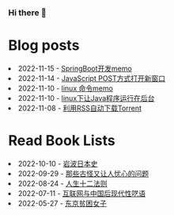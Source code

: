 ### Hi there 👋

<!--
**deletefromuser/deletefromuser** is a ✨ _special_ ✨ repository because its `README.md` (this file) appears on your GitHub profile.

Here are some ideas to get you started:

- 🔭 I’m currently working on ...
- 🌱 I’m currently learning ...
- 👯 I’m looking to collaborate on ...
- 🤔 I’m looking for help with ...
- 💬 Ask me about ...
- 📫 How to reach me: ...
- 😄 Pronouns: ...
- ⚡ Fun fact: ...
-->

# Blog posts
<!-- BLOG-POST-LIST:START -->
<li>2022-11-15 - <a href="https://deletefromuser.github.io/web/2022111501/" rel="nofollow">SpringBoot开发memo</a></li><li>2022-11-14 - <a href="https://deletefromuser.github.io/web/2022111402/" rel="nofollow">JavaScript POST方式打开新窗口</a></li><li>2022-11-10 - <a href="https://deletefromuser.github.io/bash/2022111001/" rel="nofollow">linux 命令memo</a></li><li>2022-11-10 - <a href="https://deletefromuser.github.io/java/2022111002/" rel="nofollow">linux下让Java程序运行在后台</a></li><li>2022-11-08 - <a href="https://deletefromuser.github.io/problem/2022110901/" rel="nofollow">利用RSS自动下载Torrent</a></li>
<!-- BLOG-POST-LIST:END -->

# Read Book Lists
<!-- READ-BOOK-LIST:START -->
<li>2022-10-10 - <a href="https://deletefromuser.github.io/read/2022101001/" rel="nofollow">岩波日本史</a></li><li>2022-09-29 - <a href="https://deletefromuser.github.io/read/2022092901/" rel="nofollow">那些古怪又让人忧心的问题</a></li><li>2022-08-24 - <a href="https://deletefromuser.github.io/read/2022082401/" rel="nofollow">人生十二法则</a></li><li>2022-07-11 - <a href="https://deletefromuser.github.io/read/2022071101/" rel="nofollow">互联网与中国后现代性呓语</a></li><li>2022-05-27 - <a href="https://deletefromuser.github.io/read/2022052701/" rel="nofollow">东京贫困女子</a></li>
<!-- READ-BOOK-LIST:END -->

